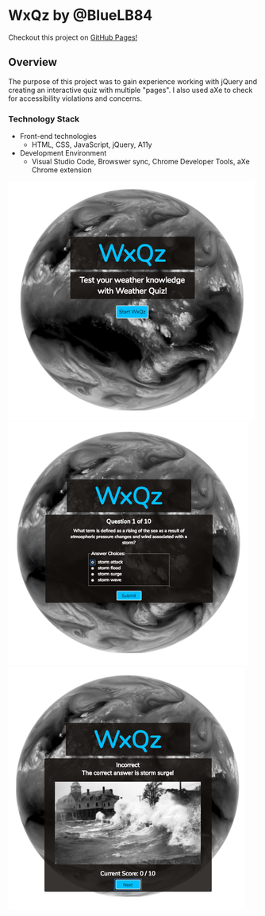 # WxQz by @BlueLB84 #

Checkout this project on [GitHub Pages!](https://bluelb84.github.io/Weather_Quiz_App/ "WeatherQuiz LBV")

## Overview ##
The purpose of this project was to gain experience working with jQuery and creating an interactive quiz with multiple "pages".  I also used aXe to check for accessibility violations and concerns.


### Technology Stack ###
*  Front-end technologies
    +  HTML, CSS, JavaScript, jQuery, A11y 
*  Development Environment
    +  Visual Studio Code, Browswer sync, Chrome Developer Tools, aXe Chrome extension

![WxQz Start Page](/images/WxQz_start.png "WxQz Start Page")
![WxQz Question Page](/images/WxQx_question.png "WxQz Question Page")
![WxQz Feedback Page](/images/WxQz_feedback.png "WxQz Feedback Page")




